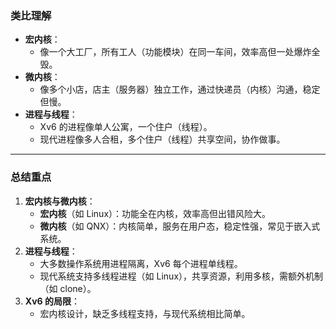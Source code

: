 ### 类比理解

- **宏内核**：
    - 像一个大工厂，所有工人（功能模块）在同一车间，效率高但一处爆炸全毁。
- **微内核**：
    - 像多个小店，店主（服务器）独立工作，通过快递员（内核）沟通，稳定但慢。
- **进程与线程**：
    - Xv6 的进程像单人公寓，一个住户（线程）。
    - 现代进程像多人合租，多个住户（线程）共享空间，协作做事。

---

### 总结重点

1. **宏内核与微内核**：
    - **宏内核**（如 Linux）：功能全在内核，效率高但出错风险大。
    - **微内核**（如 QNX）：内核简单，服务在用户态，稳定性强，常见于嵌入式系统。
2. **进程与线程**：
    - 大多数操作系统用进程隔离，Xv6 每个进程单线程。
    - 现代系统支持多线程进程（如 Linux），共享资源，利用多核，需额外机制（如 clone）。
3. **Xv6 的局限**：
    - 宏内核设计，缺乏多线程支持，与现代系统相比简单。
